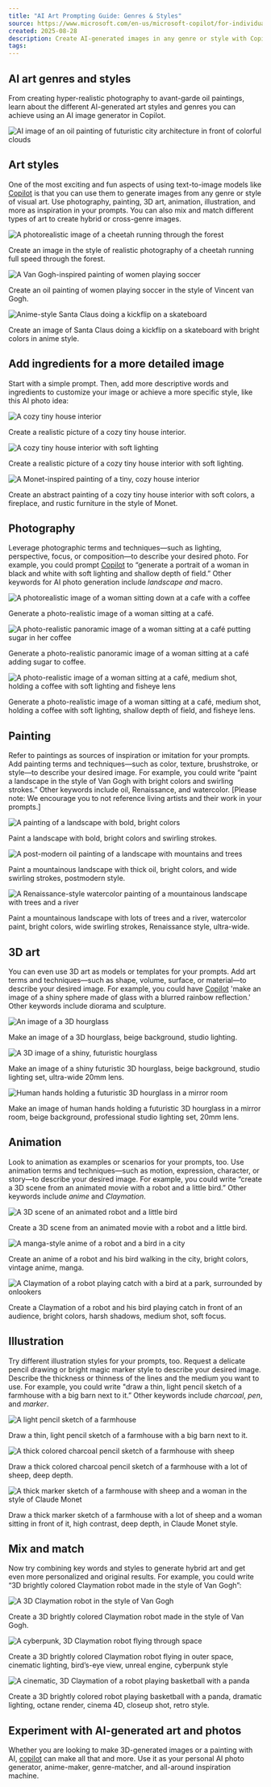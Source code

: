 ```yaml
---
title: "AI Art Prompting Guide: Genres & Styles"
source: https://www.microsoft.com/en-us/microsoft-copilot/for-individuals/do-more-with-ai/ai-art-prompting-guide/ai-genres-and-styles?form=MA13KP
created: 2025-08-28
description: Create AI-generated images in any genre or style with Copilot. From AI photos and paintings to anime, create whatever you can imagine.
tags:
---
```

## AI art genres and styles

From creating hyper-realistic photography to avant-garde oil paintings, learn about the different AI-generated art styles and genres you can achieve using an AI image generator in Copilot.

![AI image of an oil painting of futuristic city architecture in front of colorful clouds](https://cdn-dynmedia-1.microsoft.com/is/image/microsoftcorp/MSFT-OilPaintingofFuturistic-city-ArchitectureInFront-of-colorful-clouds?fmt=png-alpha&scl=1)

## Art styles

One of the most exciting and fun aspects of using text-to-image models like [Copilot](https://copilot.microsoft.com/?form=MA13KP) is that you can use them to generate images from any genre or style of visual art. Use photography, painting, 3D art, animation, illustration, and more as inspiration in your prompts. You can also mix and match different types of art to create hybrid or cross-genre images.

![A photorealistic image of a cheetah running through the forest](https://cdn-dynmedia-1.microsoft.com/is/image/microsoftcorp/MSFT-A-photorealistic-image-of-a-cheetah-running-through-the-forest-1?fmt=png-alpha&scl=1)

Create an image in the style of realistic photography of a cheetah running full speed through the forest.

![A Van Gogh-inspired painting of women playing soccer](https://cdn-dynmedia-1.microsoft.com/is/image/microsoftcorp/MSFT-A-Van-Gogh-inspired-painting-of-women-playing-soccer-1?fmt=png-alpha&scl=1)

Create an oil painting of women playing soccer in the style of Vincent van Gogh.

![Anime-style Santa Claus doing a kickflip on a skateboard](https://cdn-dynmedia-1.microsoft.com/is/image/microsoftcorp/MSFT-Anime-style-Santa-Claus-doing-a-kickflip-on-a-skateboard-1?fmt=png-alpha&scl=1)

Create an image of Santa Claus doing a kickflip on a skateboard with bright colors in anime style.

## Add ingredients for a more detailed image

Start with a simple prompt. Then, add more descriptive words and ingredients to customize your image or achieve a more specific style, like this AI photo idea:

![A cozy tiny house interior](https://cdn-dynmedia-1.microsoft.com/is/image/microsoftcorp/MSFT-A-cozy-tiny-house-interior-1?fmt=png-alpha&scl=1)

Create a realistic picture of a cozy tiny house interior.

![A cozy tiny house interior with soft lighting](https://cdn-dynmedia-1.microsoft.com/is/image/microsoftcorp/MSFT-A-cozy-tiny-house-interior-with-soft-lighting?fmt=png-alpha&scl=1)

Create a realistic picture of a cozy tiny house interior with soft lighting.

![A Monet-inspired painting of a tiny, cozy house interior](https://cdn-dynmedia-1.microsoft.com/is/image/microsoftcorp/MSFT-A-Monet-inspired-painting-of-a-tiny-cozy-house-interior-1?fmt=png-alpha&scl=1)

Create an abstract painting of a cozy tiny house interior with soft colors, a fireplace, and rustic furniture in the style of Monet.

## Photography

Leverage photographic terms and techniques—such as lighting, perspective, focus, or composition—to describe your desired photo. For example, you could prompt [Copilot](https://copilot.microsoft.com/?form=MA13KP) to “generate a portrait of a woman in black and white with soft lighting and shallow depth of field.” Other keywords for AI photo generation include *landscape and* macro.

![A photorealistic image of a woman sitting down at a cafe with a coffee](https://cdn-dynmedia-1.microsoft.com/is/image/microsoftcorp/MSFT-A-photorealistic-image-of-a-woman-sitting-down-at-a-cafe-with-a-coffee-1?fmt=png-alpha&scl=1)

Generate a photo-realistic image of a woman sitting at a café.

![A photo-realistic panoramic image of a woman sitting at a café putting sugar in her coffee](https://cdn-dynmedia-1.microsoft.com/is/image/microsoftcorp/MSFT-A-photo-realistic-panoramic-image-of-a-woman-sitting-at-a-caf%C3%A9-putting-sugar-in-her-coffee-1?fmt=png-alpha&scl=1)

Generate a photo-realistic panoramic image of a woman sitting at a café adding sugar to coffee.

![A photo-realistic image of a woman sitting at a café, medium shot, holding a coffee with soft lighting and fisheye lens](https://cdn-dynmedia-1.microsoft.com/is/image/microsoftcorp/MSFT-A-photo-realistic-image-of-a-woman-sitting-at-a-caf%C3%A9-medium-shot-holding-a-coffe-4jQhdZnS1p?fmt=png-alpha&scl=1)

Generate a photo-realistic image of a woman sitting at a café, medium shot, holding a coffee with soft lighting, shallow depth of field, and fisheye lens.

## Painting

Refer to paintings as sources of inspiration or imitation for your prompts. Add painting terms and techniques—such as color, texture, brushstroke, or style—to describe your desired image. For example, you could write “paint a landscape in the style of Van Gogh with bright colors and swirling strokes.” Other keywords include oil, Renaissance, and watercolor. \[Please note: We encourage you to not reference living artists and their work in your prompts.\]

![A painting of a landscape with bold, bright colors](https://cdn-dynmedia-1.microsoft.com/is/image/microsoftcorp/MSFT-A-painting-of-a-landscape-with-bold-bright-colors-1?fmt=png-alpha&scl=1)

Paint a landscape with bold, bright colors and swirling strokes.

![A post-modern oil painting of a landscape with mountains and trees](https://cdn-dynmedia-1.microsoft.com/is/image/microsoftcorp/MSFT-A-post-modern-oil-painting-of-a-landscape-with-mountains-and-trees-1?fmt=png-alpha&scl=1)

Paint a mountainous landscape with thick oil, bright colors, and wide swirling strokes, postmodern style.

![A Renaissance-style watercolor painting of a mountainous landscape with trees and a river](https://cdn-dynmedia-1.microsoft.com/is/image/microsoftcorp/MSFT-A-Renaissance-style-watercolor-painting-of-a-mountainous-landscape-with-trees-and-a-river-1?fmt=png-alpha&scl=1)

Paint a mountainous landscape with lots of trees and a river, watercolor paint, bright colors, wide swirling strokes, Renaissance style, ultra-wide.

## 3D art

You can even use 3D art as models or templates for your prompts. Add art terms and techniques—such as shape, volume, surface, or material—to describe your desired image. For example, you could have [Copilot](https://copilot.microsoft.com/?form=MA13KP) 'make an image of a shiny sphere made of glass with a blurred rainbow reflection.' Other keywords include diorama and sculpture.

![An image of a 3D hourglass](https://cdn-dynmedia-1.microsoft.com/is/image/microsoftcorp/MSFT-An-image-of-a-3D-hourglass-1?fmt=png-alpha&scl=1)

Make an image of a 3D hourglass, beige background, studio lighting.

![A 3D image of a shiny, futuristic hourglass](https://cdn-dynmedia-1.microsoft.com/is/image/microsoftcorp/MSFT-A-3D-image-of-a-shiny-futuristic-hourglass-1?fmt=png-alpha&scl=1)

Make an image of a shiny futuristic 3D hourglass, beige background, studio lighting set, ultra-wide 20mm lens.

![Human hands holding a futuristic 3D hourglass in a mirror room](https://cdn-dynmedia-1.microsoft.com/is/image/microsoftcorp/MSFT-Human-hands-holding-a-futuristic-3D-hourglass-in-a-mirror-room-1?fmt=png-alpha&scl=1)

Make an image of human hands holding a futuristic 3D hourglass in a mirror room, beige background, professional studio lighting set, 20mm lens.

## Animation

Look to animation as examples or scenarios for your prompts, too. Use animation terms and techniques—such as motion, expression, character, or story—to describe your desired image. For example, you could write “create a 3D scene from an animated movie with a robot and a little bird.” Other keywords include *anime* and *Claymation*.

![A 3D scene of an animated robot and a little bird](https://cdn-dynmedia-1.microsoft.com/is/image/microsoftcorp/MSFT-A-3D-scene-of-an-animated-robot-and-a-little-bird-1?fmt=png-alpha&scl=1)

Create a 3D scene from an animated movie with a robot and a little bird.

![A manga-style anime of a robot and a bird in a city](https://cdn-dynmedia-1.microsoft.com/is/image/microsoftcorp/MSFT-A-manga-style-anime-of-a-robot-and-a-bird-in-a-city-1?fmt=png-alpha&scl=1)

Create an anime of a robot and his bird walking in the city, bright colors, vintage anime, manga.

![A Claymation of a robot playing catch with a bird at a park, surrounded by onlookers](https://cdn-dynmedia-1.microsoft.com/is/image/microsoftcorp/MSFT-A-Claymation-of-a-robot-playing-catch-with-a-bird-at-a-park-surrounded-by-onlookers-1?fmt=png-alpha&scl=1)

Create a Claymation of a robot and his bird playing catch in front of an audience, bright colors, harsh shadows, medium shot, soft focus.

## Illustration

Try different illustration styles for your prompts, too. Request a delicate pencil drawing or bright magic marker style to describe your desired image. Describe the thickness or thinness of the lines and the medium you want to use. For example, you could write "draw a thin, light pencil sketch of a farmhouse with a big barn next to it.” Other keywords include *charcoal*, *pen*, and *marker*.

![A light pencil sketch of a farmhouse](https://cdn-dynmedia-1.microsoft.com/is/image/microsoftcorp/MSFT-A-light-pencil-sketch-of-a-farmhouse-1?fmt=png-alpha&scl=1)

Draw a thin, light pencil sketch of a farmhouse with a big barn next to it.

![A thick colored charcoal pencil sketch of a farmhouse with sheep](https://cdn-dynmedia-1.microsoft.com/is/image/microsoftcorp/MSFT-A-thick-colored-charcoal-pencil-sketch-of-a-farmhouse-with-sheep-1?fmt=png-alpha&scl=1)

Draw a thick colored charcoal pencil sketch of a farmhouse with a lot of sheep, deep depth.

![A thick marker sketch of a farmhouse with sheep and a woman in the style of Claude Monet](https://cdn-dynmedia-1.microsoft.com/is/image/microsoftcorp/MSFT-A-thick-marker-sketch-of-a-farmhouse-with-sheep-and-a-woman-in-the-style-of-Claude-Monet-1?fmt=png-alpha&scl=1)

Draw a thick marker sketch of a farmhouse with a lot of sheep and a woman sitting in front of it, high contrast, deep depth, in Claude Monet style.

## Mix and match

Now try combining key words and styles to generate hybrid art and get even more personalized and original results. For example, you could write “3D brightly colored Claymation robot made in the style of Van Gogh”:

![A 3D Claymation robot in the style of Van Gogh](https://cdn-dynmedia-1.microsoft.com/is/image/microsoftcorp/MSFT-A-3D-Claymation-robot-in-the-style-of-Van-Gogh-1?fmt=png-alpha&scl=1)

Create a 3D brightly colored Claymation robot made in the style of Van Gogh.

![A cyberpunk, 3D Claymation robot flying through space](https://cdn-dynmedia-1.microsoft.com/is/image/microsoftcorp/MSFT-A-cyberpunk-3D-Claymation-robot-flying-through-space-1?fmt=png-alpha&scl=1)

Create a 3D brightly colored Claymation robot flying in outer space, cinematic lighting, bird’s-eye view, unreal engine, cyberpunk style

![A cinematic, 3D Claymation of a robot playing basketball with a panda](https://cdn-dynmedia-1.microsoft.com/is/image/microsoftcorp/MSFT-A-cinematic-3D-Claymation-of-a-robot-playing-basketball-with-a-panda-1?fmt=png-alpha&scl=1)

Create a 3D brightly colored robot playing basketball with a panda, dramatic lighting, octane render, cinema 4D, closeup shot, retro style.

## Experiment with AI-generated art and photos

Whether you are looking to make 3D-generated images or a painting with AI, [copilot](https://copilot.microsoft.com/?form=MA13KP) can make all that and more. Use it as your personal AI photo generator, anime-maker, genre-matcher, and all-around inspiration machine.